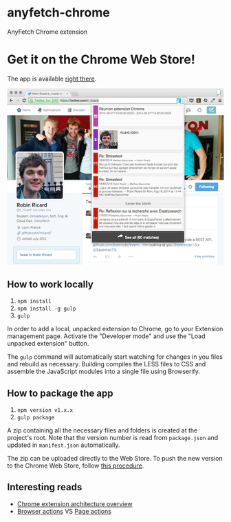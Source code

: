 anyfetch-chrome
===============

AnyFetch Chrome extension

# Get it on the Chrome Web Store!

The app is available [right there](https://chrome.google.com/webstore/detail/anyfetch/igbnmifdfpgnbdhcnhiadcggoejocfpn).

![AnyFetch Chrome extension](res/screenshot.png)

## How to work locally

1. `npm install`
2. `npm install -g gulp`
3. `gulp`

In order to add a local, unpacked extension to Chrome, go to your Extension management page. Activate the "Developer mode" and use the "Load unpacked extension" button.

The `gulp` command will automatically start watching for changes in you files and rebuild as necessary. Building compiles the LESS files to CSS and assemble the JavaScript modules into a single file using Browserify.

## How to package the app

1. `npm version v1.x.x`
2. `gulp package`

A zip containing all the necessary files and folders is created at the project's root. Note that the version number is read from `package.json` and updated in `manifest.json` automatically.

The zip can be uploaded directly to the Web Store. To push the new version to the Chrome Web Store, follow [this procedure](https://developer.chrome.com/webstore/publish).

## Interesting reads

- [Chrome extension architecture overview](https://developer.chrome.com/extensions/overview)
- [Browser actions](https://developer.chrome.com/extensions/browserAction) VS [Page actions](https://developer.chrome.com/extensions/pageAction)
